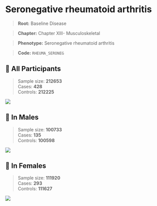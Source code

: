 # Seronegative rheumatoid arthritis

> **Root:** Baseline Disease  

> **Chapter:** Chapter XIII- Musculoskeletal  

> **Phenotype:** Seronegative rheumatoid arthritis  

> **Code:** `RHEUMA_SERONEG`

## 🧪 All Participants  
> Sample size: **212653**  
> Cases: **428**  
> Controls: **212225**
<img src="/Disease/Figures/ALL/Incidence/RHEUMA_SERONEG.png"/>
<CsvTable src="/public/Disease/Data/ALL/Incidence/COX_RHEUMA_SERONEG.csv" label="🔍 View full results" />

## 👨 In Males  
> Sample size: **100733**  
> Cases: **135**  
> Controls: **100598**
<img src="/Disease/Figures/Male/Incidence/RHEUMA_SERONEG.png"/>
<CsvTable src="/public/Disease/Data/Male/Incidence/COX_RHEUMA_SERONEG.csv" label="🔍 View full results" />

## 👩 In Females  
> Sample size: **111920**  
> Cases: **293**  
> Controls: **111627**
<img src="/Disease/Figures/Female/Incidence/RHEUMA_SERONEG.png"/>
<CsvTable src="/public/Disease/Data/Female/Incidence/COX_RHEUMA_SERONEG.csv" label="🔍 View full results" />
